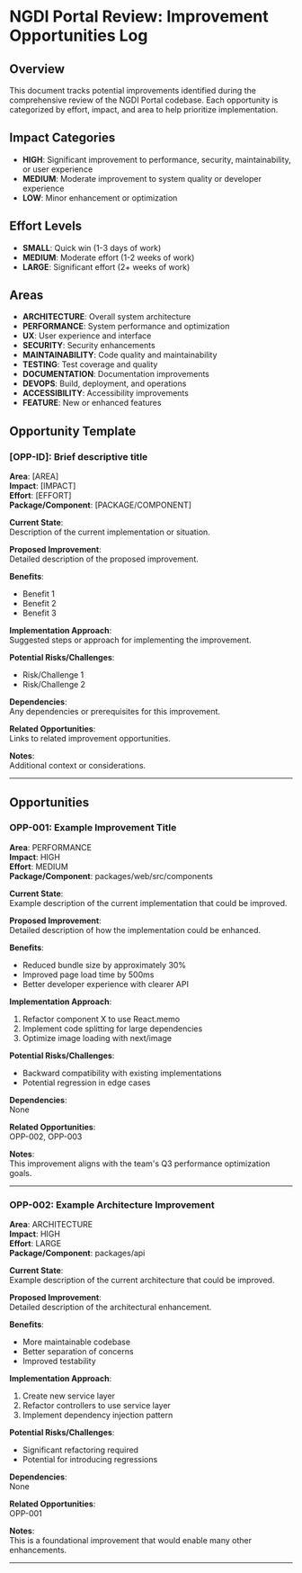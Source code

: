 # NGDI Portal Review: Improvement Opportunities Log

## Overview
This document tracks potential improvements identified during the comprehensive review of the NGDI Portal codebase. Each opportunity is categorized by effort, impact, and area to help prioritize implementation.

## Impact Categories
- **HIGH**: Significant improvement to performance, security, maintainability, or user experience
- **MEDIUM**: Moderate improvement to system quality or developer experience
- **LOW**: Minor enhancement or optimization

## Effort Levels
- **SMALL**: Quick win (1-3 days of work)
- **MEDIUM**: Moderate effort (1-2 weeks of work)
- **LARGE**: Significant effort (2+ weeks of work)

## Areas
- **ARCHITECTURE**: Overall system architecture
- **PERFORMANCE**: System performance and optimization
- **UX**: User experience and interface
- **SECURITY**: Security enhancements
- **MAINTAINABILITY**: Code quality and maintainability
- **TESTING**: Test coverage and quality
- **DOCUMENTATION**: Documentation improvements
- **DEVOPS**: Build, deployment, and operations
- **ACCESSIBILITY**: Accessibility improvements
- **FEATURE**: New or enhanced features

## Opportunity Template

### [OPP-ID]: Brief descriptive title

**Area**: [AREA]  
**Impact**: [IMPACT]  
**Effort**: [EFFORT]  
**Package/Component**: [PACKAGE/COMPONENT]  

**Current State**:  
Description of the current implementation or situation.

**Proposed Improvement**:  
Detailed description of the proposed improvement.

**Benefits**:  
- Benefit 1
- Benefit 2
- Benefit 3

**Implementation Approach**:  
Suggested steps or approach for implementing the improvement.

**Potential Risks/Challenges**:  
- Risk/Challenge 1
- Risk/Challenge 2

**Dependencies**:  
Any dependencies or prerequisites for this improvement.

**Related Opportunities**:  
Links to related improvement opportunities.

**Notes**:  
Additional context or considerations.

---

## Opportunities

### OPP-001: Example Improvement Title

**Area**: PERFORMANCE  
**Impact**: HIGH  
**Effort**: MEDIUM  
**Package/Component**: packages/web/src/components  

**Current State**:  
Example description of the current implementation that could be improved.

**Proposed Improvement**:  
Detailed description of how the implementation could be enhanced.

**Benefits**:  
- Reduced bundle size by approximately 30%
- Improved page load time by 500ms
- Better developer experience with clearer API

**Implementation Approach**:  
1. Refactor component X to use React.memo
2. Implement code splitting for large dependencies
3. Optimize image loading with next/image

**Potential Risks/Challenges**:  
- Backward compatibility with existing implementations
- Potential regression in edge cases

**Dependencies**:  
None

**Related Opportunities**:  
OPP-002, OPP-003

**Notes**:  
This improvement aligns with the team's Q3 performance optimization goals.

---

### OPP-002: Example Architecture Improvement

**Area**: ARCHITECTURE  
**Impact**: HIGH  
**Effort**: LARGE  
**Package/Component**: packages/api  

**Current State**:  
Example description of the current architecture that could be improved.

**Proposed Improvement**:  
Detailed description of the architectural enhancement.

**Benefits**:  
- More maintainable codebase
- Better separation of concerns
- Improved testability

**Implementation Approach**:  
1. Create new service layer
2. Refactor controllers to use service layer
3. Implement dependency injection pattern

**Potential Risks/Challenges**:  
- Significant refactoring required
- Potential for introducing regressions

**Dependencies**:  
None

**Related Opportunities**:  
OPP-001

**Notes**:  
This is a foundational improvement that would enable many other enhancements.

---

<!-- Add more opportunities following the template above -->
